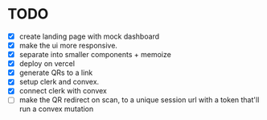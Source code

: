 # TODO

- [x] create landing page with mock dashboard
- [x] make the ui more responsive.
- [x] separate into smaller components + memoize
- [x] deploy on vercel
- [x] generate QRs to a link
- [x] setup clerk and convex.
- [x] connect clerk with convex
- [ ] make the QR redirect on scan, to a unique session url with a token that'll run a convex mutation
